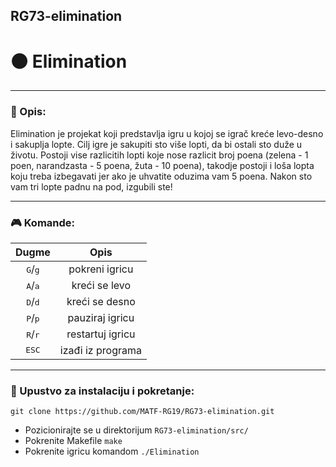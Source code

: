 ## RG73-elimination

# :black_circle: Elimination
---

### :memo: Opis:
Elimination je projekat koji predstavlja igru u kojoj se igrač kreće levo-desno i sakuplja lopte. Cilj igre je sakupiti sto više lopti, da bi ostali sto duže u životu. Postoji vise razlicitih lopti koje nose razlicit broj poena (zelena - 1 poen, narandzasta - 5 poena, žuta - 10 poena), takodje postoji i loša lopta koju treba izbegavati jer ako je uhvatite oduzima vam 5 poena. Nakon sto vam tri lopte padnu na pod, izgubili ste!

---

### :video_game: Komande:
| Dugme                        | Opis
| :------------: | :-------------: |
| <kbd>G</kbd>/<kbd>g</kbd>   | pokreni igricu |
| <kbd>A</kbd>/<kbd>a</kbd>    | kreći se levo  |
| <kbd>D</kbd>/<kbd>d</kbd>    | kreći se desno |
| <kbd>P</kbd>/<kbd>p</kbd>    | pauziraj igricu |
| <kbd>R</kbd>/<kbd>r</kbd>    | restartuj igricu |
| <kbd>ESC</kbd>               | izađi iz programa |

---

### :wrench: Upustvo za instalaciju i pokretanje:
```shell
git clone https://github.com/MATF-RG19/RG73-elimination.git
```
* Pozicionirajte se u direktorijum `RG73-elimination/src/` <br>
* Pokrenite Makefile `make` <br>
* Pokrenite igricu komandom `./Elimination`

